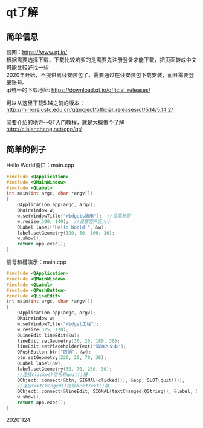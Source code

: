 # qt了解

## 简单信息
官网：https://www.qt.io/  
根据需要选择下载，下载比较坑爹的是需要先注册登录才能下载，把页面转成中文可能比较好找一些  
2020年开始，不提供离线安装包了，需要通过在线安装包下载安装，而且需要登录账号。  
qt统一的下载地址: https://download.qt.io/official_releases/  

可以从这里下载5.14之前的版本：  
http://mirrors.ustc.edu.cn/qtproject/official_releases/qt/5.14/5.14.2/  

简要介绍的地方--QT入门教程，就是大概做个了解  
http://c.biancheng.net/cpp/qt/  


## 简单的例子
Hello World窗口：main.cpp  
```cpp
#include <QApplication>
#include <QMainWindow>
#include <QLabel>
int main(int argc, char *argv[])
{
    QApplication app(argc, argv);
    QMainWindow w;
    w.setWindowTitle("Widgets演示");  //设置标题
    w.resize(300, 140);  //设置客户区大小
    QLabel label("Hello World!", &w);
    label.setGeometry(100, 50, 160, 30);
    w.show();
    return app.exec();
}
```

信号和槽演示：main.cpp  
```cpp
#include <QApplication>
#include <QMainWindow>
#include <QLabel>
#include <QPushButton>
#include <QLineEdit>
int main(int argc, char *argv[])
{
    QApplication app(argc, argv);
    QMainWindow w;
    w.setWindowTitle("Widget工程");
    w.resize(325, 120);
    QLineEdit lineEdit(&w);
    lineEdit.setGeometry(30, 20, 180, 36);
    lineEdit.setPlaceholderText("请输入文本");
    QPushButton btn("取消", &w);
    btn.setGeometry(220, 20, 70, 36);
    QLabel label(&w);
    label.setGeometry(30, 70, 250, 30);
    //连接clicke()信号和quit()槽
    QObject::connect(&btn, SIGNAL(clicked()), &app, SLOT(quit()));
    //连接textChanged()信号和setText()槽
    QObject::connect(&lineEdit, SIGNAL(textChanged(QString)), &label, SLOT(setText(QString)));
    w.show();
    return app.exec();
}
```


20201124  
